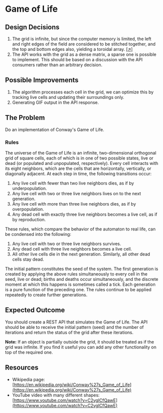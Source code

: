 # Game of Life

## Design Decisions

1. The grid is infinite, but since the computer memory is limited, the left and right edges of the field are considered 
to be stitched together, and the top and bottom edges also, yielding a toroidal array.
[[↗]](https://en.wikipedia.org/wiki/Conway%27s_Game_of_Life#Algorithms)
2. The API works with the grid as a dense matrix, a sparse one is possible to implement. This should be based on a
discussion with the API consumers rather than an arbitrary decision.

## Possible Improvements

1. The algorithm processes each cell in the grid, we can optimize this by tracking live cells and updating their
surroundings only.
2. Generating GIF output in the API response.

## The Problem

Do an implementation of Conway's Game of Life.

### Rules

The universe of the Game of Life is an infinite, two-dimensional orthogonal grid of square cells,
each of which is in one of two possible states, live or dead (or populated and unpopulated,
respectively). Every cell interacts with its eight neighbors, which are the cells that are
horizontally, vertically, or diagonally adjacent. At each step in time, the following transitions
occur:
1. Any live cell with fewer than two live neighbors dies, as if by underpopulation.
2. Any live cell with two or three live neighbors lives on to the next generation.
3. Any live cell with more than three live neighbors dies, as if by overpopulation.
4. Any dead cell with exactly three live neighbors becomes a live cell, as if by reproduction.

These rules, which compare the behavior of the automaton to real life, can be condensed into the following:
1. Any live cell with two or three live neighbors survives.
2. Any dead cell with three live neighbors becomes a live cell.
3. All other live cells die in the next generation. Similarly, all other dead cells stay dead.

The initial pattern constitutes the seed of the system. The first generation is created by applying
the above rules simultaneously to every cell in the seed, live or dead; births and deaths occur
simultaneously, and the discrete moment at which this happens is sometimes called a tick. Each
generation is a pure function of the preceding one. The rules continue to be applied repeatedly
to create further generations.

## Expected Outcome

You should create a REST API that simulates the Game of Life. The API should be able to
receive the initial pattern (seed) and the number of iterations and return the status of the grid
after these iterations.

**Note:** If an object is partially outside the grid, it should be treated as if the grid was infinite.
If you find it useful you can add any other functionality on top of the required one.

## Resources

- Wikipedia page: [https://en.wikipedia.org/wiki/Conway%27s_Game_of_Life](https://en.wikipedia.org/wiki/Conway%27s_Game_of_Life)
- YouTube video with many different shapes: [https://www.youtube.com/watch?v=C2vgICfQawE](https://www.youtube.com/watch?v=C2vgICfQawE)